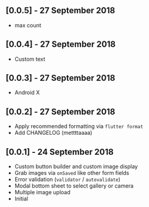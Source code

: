 ## [0.0.5] - 27 September 2018

* max count

## [0.0.4] - 27 September 2018

* Custom text


## [0.0.3] - 27 September 2018

* Android X

## [0.0.2] - 27 September 2018

* Apply recommended formatting via `flutter format`
* Add CHANGELOG (mettttaaaa)

## [0.0.1] - 24 September 2018

* Custom button builder and custom image display
* Grab images via `onSaved` like other form fields
* Error validation (`validator` / `autovalidate`)
* Modal bottom sheet to select gallery or camera
* Multiple image upload
* Initial
